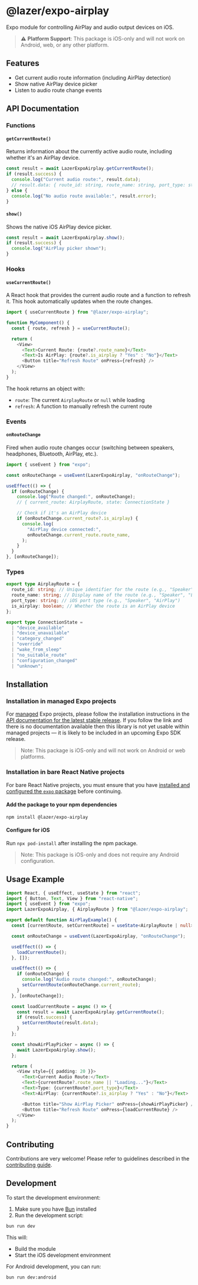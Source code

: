 # @lazer/expo-airplay

Expo module for controlling AirPlay and audio output devices on iOS.

> ⚠️ **Platform Support**: This package is iOS-only and will not work on
> Android, web, or any other platform.

## Features

- Get current audio route information (including AirPlay detection)
- Show native AirPlay device picker
- Listen to audio route change events

## API Documentation

### Functions

#### `getCurrentRoute()`

Returns information about the currently active audio route, including whether
it's an AirPlay device.

```typescript
const result = await LazerExpoAirplay.getCurrentRoute();
if (result.success) {
  console.log("Current audio route:", result.data);
  // result.data: { route_id: string, route_name: string, port_type: string, is_airplay: boolean }
} else {
  console.log("No audio route available:", result.error);
}
```

#### `show()`

Shows the native iOS AirPlay device picker.

```typescript
const result = await LazerExpoAirplay.show();
if (result.success) {
  console.log("AirPlay picker shown");
}
```

### Hooks

#### `useCurrentRoute()`

A React hook that provides the current audio route and a function to refresh it.
This hook automatically updates when the route changes.

```typescript
import { useCurrentRoute } from "@lazer/expo-airplay";

function MyComponent() {
  const { route, refresh } = useCurrentRoute();

  return (
    <View>
      <Text>Current Route: {route?.route_name}</Text>
      <Text>Is AirPlay: {route?.is_airplay ? "Yes" : "No"}</Text>
      <Button title="Refresh Route" onPress={refresh} />
    </View>
  );
}
```

The hook returns an object with:

- `route`: The current `AirplayRoute` or `null` while loading
- `refresh`: A function to manually refresh the current route

### Events

#### `onRouteChange`

Fired when audio route changes occur (switching between speakers, headphones,
Bluetooth, AirPlay, etc.).

```typescript
import { useEvent } from "expo";

const onRouteChange = useEvent(LazerExpoAirplay, "onRouteChange");

useEffect(() => {
  if (onRouteChange) {
    console.log("Route changed:", onRouteChange);
    // { current_route: AirplayRoute, state: ConnectionState }

    // Check if it's an AirPlay device
    if (onRouteChange.current_route?.is_airplay) {
      console.log(
        "AirPlay device connected:",
        onRouteChange.current_route.route_name,
      );
    }
  }
}, [onRouteChange]);
```

### Types

```typescript
export type AirplayRoute = {
  route_id: string; // Unique identifier for the route (e.g., "Speaker", "AirPlay-123")
  route_name: string; // Display name of the route (e.g., "Speaker", "Living Room TV")
  port_type: string; // iOS port type (e.g., "Speaker", "AirPlay")
  is_airplay: boolean; // Whether the route is an AirPlay device
};

export type ConnectionState =
  | "device_available"
  | "device_unavailable"
  | "category_changed"
  | "override"
  | "wake_from_sleep"
  | "no_suitable_route"
  | "configuration_changed"
  | "unknown";
```

## Installation

### Installation in managed Expo projects

For [managed](https://docs.expo.dev/archive/managed-vs-bare/) Expo projects,
please follow the installation instructions in the
[API documentation for the latest stable release](#api-documentation). If you
follow the link and there is no documentation available then this library is not
yet usable within managed projects &mdash; it is likely to be included in an
upcoming Expo SDK release.

> Note: This package is iOS-only and will not work on Android or web platforms.

### Installation in bare React Native projects

For bare React Native projects, you must ensure that you have
[installed and configured the `expo` package](https://docs.expo.dev/bare/installing-expo-modules/)
before continuing.

#### Add the package to your npm dependencies

```
npm install @lazer/expo-airplay
```

#### Configure for iOS

Run `npx pod-install` after installing the npm package.

> Note: This package is iOS-only and does not require any Android configuration.

## Usage Example

```typescript
import React, { useEffect, useState } from "react";
import { Button, Text, View } from "react-native";
import { useEvent } from "expo";
import LazerExpoAirplay, { AirplayRoute } from "@lazer/expo-airplay";

export default function AirPlayExample() {
  const [currentRoute, setCurrentRoute] = useState<AirplayRoute | null>(null);

  const onRouteChange = useEvent(LazerExpoAirplay, "onRouteChange");

  useEffect(() => {
    loadCurrentRoute();
  }, []);

  useEffect(() => {
    if (onRouteChange) {
      console.log("Audio route changed:", onRouteChange);
      setCurrentRoute(onRouteChange.current_route);
    }
  }, [onRouteChange]);

  const loadCurrentRoute = async () => {
    const result = await LazerExpoAirplay.getCurrentRoute();
    if (result.success) {
      setCurrentRoute(result.data);
    }
  };

  const showAirPlayPicker = async () => {
    await LazerExpoAirplay.show();
  };

  return (
    <View style={{ padding: 20 }}>
      <Text>Current Audio Route:</Text>
      <Text>{currentRoute?.route_name || "Loading..."}</Text>
      <Text>Type: {currentRoute?.port_type}</Text>
      <Text>AirPlay: {currentRoute?.is_airplay ? "Yes" : "No"}</Text>

      <Button title="Show AirPlay Picker" onPress={showAirPlayPicker} />
      <Button title="Refresh Route" onPress={loadCurrentRoute} />
    </View>
  );
}
```

## Contributing

Contributions are very welcome! Please refer to guidelines described in the
[contributing guide](https://github.com/expo/expo#contributing).

## Development

To start the development environment:

1. Make sure you have [Bun](https://bun.sh) installed
2. Run the development script:

```bash
bun run dev
```

This will:

- Build the module
- Start the iOS development environment

For Android development, you can run:

```bash
bun run dev:android
```

